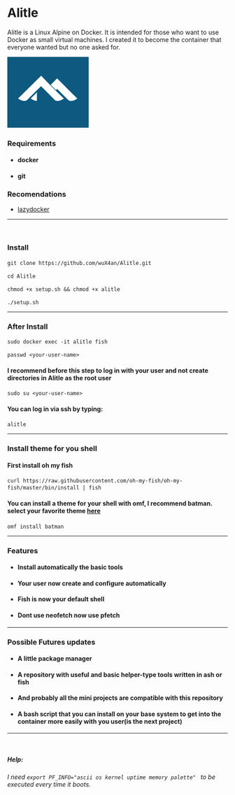 # Alitle

Alitle is a Linux Alpine on Docker. It is intended for those who want to use Docker as small virtual machines. I created it to become the container that everyone wanted but no one asked for.

<img src="https://raw.githubusercontent.com/wuX4an/wuX4an/main/assets/logo/alpine.png">



### **Requirements**
* #### docker
* #### git

### **Recomendations**

* [lazydocker](https://github.com/jesseduffield/lazydocker)

---

<br>

### Install
```
git clone https://github.com/wuX4an/Alitle.git
```
```
cd Alitle
```
```
chmod +x setup.sh && chmod +x alitle
```
```
./setup.sh
```

---

### After Install
```
sudo docker exec -it alitle fish
```

```
passwd <your-user-name>
```
#### I recommend before this step to log in with your user and not create directories in Alitle as the root user
```
sudo su <your-user-name>
```

#### You can log in via ssh by typing:
```
alitle
```

---

### Install theme for you shell
#### First install oh my fish
```
curl https://raw.githubusercontent.com/oh-my-fish/oh-my-fish/master/bin/install | fish
```


#### You can install a theme for your shell with omf, I recommend batman. select your favorite theme [here](https://github.com/oh-my-fish/oh-my-fish/blob/master/docs/Themes.md)
```
omf install batman 
```

---

### Features
* #### Install automatically the basic tools 
* #### Your user now create and configure automatically
* #### Fish is now your default shell
* #### Dont use neofetch now use pfetch 

---

### Possible Futures updates
* #### A little package manager
* #### A repository with useful and basic helper-type tools written in ash or fish
* #### And probably all the mini projects are compatible with this repository
* #### A bash script that you can install on your base system to get into the container more easily with you user(is the next project)

---

<br>


##### Help:
###### I need ```export PF_INFO="ascii os kernel uptime memory palette" ``` to be executed every time it boots.